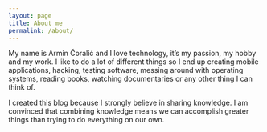 ```yaml
---
layout: page
title: About me
permalink: /about/
---
```


My name is Armin Čoralić and I love technology, it’s my passion, my hobby and my work. I like to do a lot of different things so I end up creating mobile applications, hacking, testing software, messing around with operating systems, reading books, watching documentaries or any other thing I can think of.

I created this blog because I strongly believe in sharing knowledge. I am convinced that combining knowledge means we can accomplish greater things than trying to do everything on our own.
